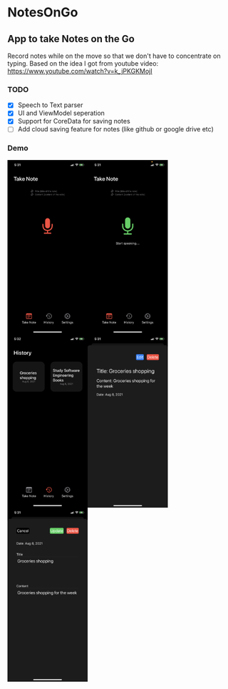 # NotesOnGo

## App to take Notes on the Go
Record notes while on the move so that we don't have to concentrate on typing.
Based on the idea I got from youtube video: https://www.youtube.com/watch?v=k_jPKGKMojI

### TODO
- [x] Speech to Text parser
- [x] UI and ViewModel seperation
- [x] Support for CoreData for saving notes
- [ ] Add cloud saving feature for notes (like github or google drive etc)

### Demo
<img src="https://github.com/ghmanoj/NotesOnGo/blob/74a64c8d0f61991bee670d943145d4d5153719b3/demo/1.PNG" width=180 align=left>
<img src="https://github.com/ghmanoj/NotesOnGo/blob/74a64c8d0f61991bee670d943145d4d5153719b3/demo/1_1.PNG" width=180 align=left>
<img src="https://github.com/ghmanoj/NotesOnGo/blob/74a64c8d0f61991bee670d943145d4d5153719b3/demo/2.PNG" width=180 align=left>
<img src="https://github.com/ghmanoj/NotesOnGo/blob/74a64c8d0f61991bee670d943145d4d5153719b3/demo/2_1.PNG" width=180 align=left>
<img src="https://github.com/ghmanoj/NotesOnGo/blob/74a64c8d0f61991bee670d943145d4d5153719b3/demo/2_2.PNG" width=180 align=left>


